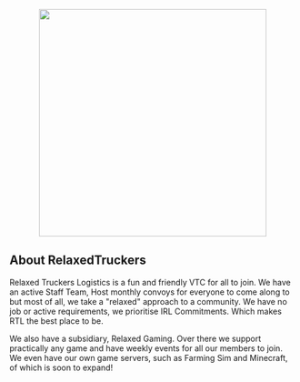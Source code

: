 <p align="center"><a href="https://rtlvtc.com.com" target="_blank"><img src="https://rtlvtc.s3.eu-west-2.amazonaws.com/branding/blue/logomark.png" width="400"></a></p>

## About RelaxedTruckers
Relaxed Truckers Logistics is a fun and friendly VTC for all to join.
We have an active Staff Team, Host monthly convoys for everyone to come along to but most of all, we take a "relaxed" approach to a community. 
We have no job or active requirements, we prioritise IRL Commitments. Which makes RTL the best place to be.

We also have a subsidiary, Relaxed Gaming. Over there we support practically any game and have weekly events for all our members to join.
We even have our own game servers, such as Farming Sim and Minecraft, of which is soon to expand!
